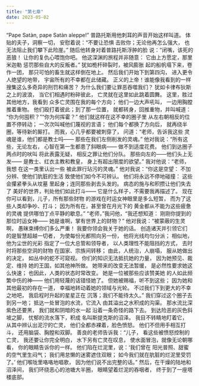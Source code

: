 ```yaml
---
title: "第七章"
date: 2023-05-02
---
```

“Pape Satàn, pape Satàn aleppe!”
普路托斯用他刺耳的声音开始这样叫道。
体贴的夫子，洞察一切，
安慰着说：“不要让恐惧
击败你；无论他再怎么强大，
也无法阻止我们攀下此险崖。”
随后他转身对着普路托斯浮肿的脸
说：“闭嘴，该死的恶狼！
让你的复仇心喂饱你吧。
他这深渊的旅程并非随意：
它由上方愿定，那里米迦勒
惩罚那些自大的反叛者。”
犹如桅杆碎裂时，被风膨胀
起的船帆塌下来，卷作一团，
那只可怕的畜生就这样倒在地上。
然后我们开始下到第四沟，
进入更令人绝望的地带，
宇宙所有的不幸都在此储藏。
正义的上帝！谁能像我看到的一样
搜集这么多奇异的刑罚和痛苦？
为什么我们要让罪恶吞噬我们？
犹如卡律布狄斯之上的波浪，
当它们相遇时粉碎彼此，
亡灵就在这里如此跳着圆舞。
这里，胜过其他地方，我看到
众多亡灵围在我的每个方向；
他们一边大声吼叫，
一边用胸膛推着重物。
他们殴打着彼此；到了那一位置，
就都转身，回推重物，并叫喊道：
“你为何囤积？”“你为何挥霍？”
他们就这样在这不幸的圈子里
从左右朝相反的位置不停转动；
一次次叫喊他们蔑视的言语；
他们每个都换了方向后，
就再绕半圈，等待新的厮打。
而我，心几乎都要被刺穿了，
问道：“老师，告诉我这些
灵魂是谁，他们都是教士吗——
那些在我们左侧削发的灵魂。”
他对我说：“所有这些，无论左右，
心智在第一生都患了斜眼病——
做不到适度花费。
他们到达圈子两点时的吠叫
将此表露无疑，
相反之罪让他们分队。
那些向左的——他们头上无发——
是教士、红衣主教和教皇，
身上有超出限度的欲望。”
我对他说：“老师，我想
在这一类里认出一些
被此罪行玷污的灵魂。”
他对我说：“你这是空望：
不加分辨、使他们肮脏的生活
致使他们如今不可辨认。
他们将永远不停地碰撞：
这些会攥紧拳头从坟墓
里起身；连同那些剥去头发的。
病态的施与和积攒让他们失去了
美好的世界，判处他们如此打斗——
它是什么样子，不需要我再描述了。
现在你可以看到，儿子，所有那些财物
的游戏在时运女神眼里是多么短暂，
而为了这些人类却争吵、打斗；
因为所有在，甚至曾在月光下的
黄金都从不能为这些疲惫的灵魂
提供哪怕丁点平静的歇息。”
“老师，”我问他，“我还想知道：
刚刚你提到的那位时运女神——
她是谁啊，掌有世界上的财物？”
他对我说：“被蒙蔽的生灵啊，
愚昧束缚你们多么严重！
我要你领会我关于她的话。
创造诸天并引领它们
的是智慧超越一切者，
为使每份光都照向另一份，
他将光线均匀分派；
相似地，他为尘世的光彩
指定了一位大总管和领导者，
以人类理性不能阻挡的方式，
去时时将那些空洞的财物
在国家、宗族间转移；
由此，人统治，人崩塌，
服从她做出的决定，
如丛中的蛇不可窥视。
你们的知识无法抵抗她的力量，
因为她预见、裁定、维持
她的王国，如其他神所做。
她带来的改变无法暂缓，
是必然性要求她这么快速；
也因此，人类的状态时常改变。
她是一位被那些应该赞美她
的人如此频繁中伤的神——
他们用轻蔑的话错怪她了。
但她被赐福，听不到这些；
因为她和其他最初的存在一道，
幸福地转动着她的领域与光轮。
不过我们下到更大的不幸之地吧，
我启程时升起的星星正在
沉落；我们不能待太久。”
我们穿过这个圈子去到另一地；
抵达一处冒泡的水流，它流入
由其溢出之水积成的沟渠。
那水流比深紫色还要黑，
我们就和阴暗的水一起
沿着一条奇怪的路下去。
到达险恶的灰色斜坡之脚，
忧郁的流水落下，积成
名叫斯提克斯的沼泽。
我目不转睛地盯着它，
从其中辨认出泥泞的亡灵，
他们全都赤裸着，脸色愤怒。
他们不但用手相互打斗，
还用脑袋、胸膛和双脚。
善良的老师告诉我：“儿子，
看这些被愤怒控制的亡灵，
我还要让你完全明白，
水下另有亡灵在叹息，
使水面冒泡，就像无论朝哪看，
你的眼睛告诉你的一样。
他们陷在烂泥里，说：‘我们曾在
阳光普照、甜蜜的空气里生闷气；
我们用怠懒的迷雾遮住双眼；
如今我们就在肮脏的烂泥里受罚了。’
他们喉咙里咯咯地唱歌，
因为他们说不出完整的话。”
然后，在干燥的陆地和沼泽间，
我们环绕恶心的池塘大半圈，
眼睛望着烂泥的吞咽者，
终于到了一座塔楼底部。